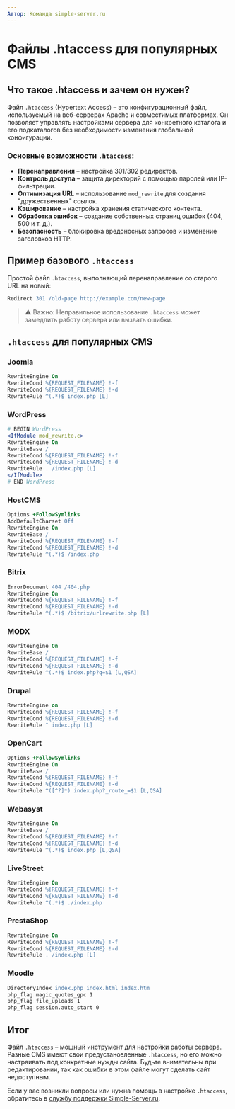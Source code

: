 ```yaml
---
Автор: Команда simple-server.ru
---
```


# Файлы .htaccess для популярных CMS

## Что такое .htaccess и зачем он нужен?

Файл `.htaccess` (Hypertext Access) – это конфигурационный файл, используемый на веб-серверах Apache и совместимых платформах. Он позволяет управлять настройками сервера для конкретного каталога и его подкаталогов без необходимости изменения глобальной конфигурации.

### Основные возможности `.htaccess`:
- **Перенаправления** – настройка 301/302 редиректов.
- **Контроль доступа** – защита директорий с помощью паролей или IP-фильтрации.
- **Оптимизация URL** – использование `mod_rewrite` для создания "дружественных" ссылок.
- **Кэширование** – настройка хранения статического контента.
- **Обработка ошибок** – создание собственных страниц ошибок (404, 500 и т. д.).
- **Безопасность** – блокировка вредоносных запросов и изменение заголовков HTTP.

## Пример базового `.htaccess`

Простой файл `.htaccess`, выполняющий перенаправление со старого URL на новый:

```apache
Redirect 301 /old-page http://example.com/new-page
```

> ⚠️ Важно: Неправильное использование `.htaccess` может замедлить работу сервера или вызвать ошибки.

## `.htaccess` для популярных CMS

### Joomla
```apache
RewriteEngine On
RewriteCond %{REQUEST_FILENAME} !-f
RewriteCond %{REQUEST_FILENAME} !-d
RewriteRule ^(.*)$ index.php [L]
```

### WordPress
```apache
# BEGIN WordPress
<IfModule mod_rewrite.c>
RewriteEngine On
RewriteBase /
RewriteCond %{REQUEST_FILENAME} !-f
RewriteCond %{REQUEST_FILENAME} !-d
RewriteRule . /index.php [L]
</IfModule>
# END WordPress
```

### HostCMS
```apache
Options +FollowSymlinks
AddDefaultCharset Off
RewriteEngine On
RewriteBase /
RewriteCond %{REQUEST_FILENAME} !-f
RewriteCond %{REQUEST_FILENAME} !-d
RewriteRule ^(.*)$ /index.php
```

### Bitrix
```apache
ErrorDocument 404 /404.php
RewriteEngine On
RewriteCond %{REQUEST_FILENAME} !-f
RewriteCond %{REQUEST_FILENAME} !-d
RewriteRule ^(.*)$ /bitrix/urlrewrite.php [L]
```

### MODX
```apache
RewriteEngine On
RewriteBase /
RewriteCond %{REQUEST_FILENAME} !-f
RewriteCond %{REQUEST_FILENAME} !-d
RewriteRule ^(.*)$ index.php?q=$1 [L,QSA]
```

### Drupal
```apache
RewriteEngine on
RewriteCond %{REQUEST_FILENAME} !-f
RewriteCond %{REQUEST_FILENAME} !-d
RewriteRule ^ index.php [L]
```

### OpenCart
```apache
Options +FollowSymlinks
RewriteEngine On
RewriteBase /
RewriteCond %{REQUEST_FILENAME} !-f
RewriteCond %{REQUEST_FILENAME} !-d
RewriteRule ^([^?]*) index.php?_route_=$1 [L,QSA]
```

### Webasyst
```apache
RewriteEngine On
RewriteBase /
RewriteCond %{REQUEST_FILENAME} !-f
RewriteCond %{REQUEST_FILENAME} !-d
RewriteRule ^(.*)$ index.php [L,QSA]
```

### LiveStreet
```apache
RewriteEngine On
RewriteCond %{REQUEST_FILENAME} !-f
RewriteCond %{REQUEST_FILENAME} !-d
RewriteRule ^(.*)$ ./index.php
```

### PrestaShop
```apache
RewriteEngine On
RewriteCond %{REQUEST_FILENAME} !-f
RewriteCond %{REQUEST_FILENAME} !-d
RewriteRule . /index.php [L]
```

### Moodle
```apache
DirectoryIndex index.php index.html index.htm
php_flag magic_quotes_gpc 1
php_flag file_uploads 1
php_flag session.auto_start 0
```

## Итог
Файл `.htaccess` – мощный инструмент для настройки работы сервера. Разные CMS имеют свои предустановленные `.htaccess`, но его можно настраивать под конкретные нужды сайта. Будьте внимательны при редактировании, так как ошибки в этом файле могут сделать сайт недоступным.

Если у вас возникли вопросы или нужна помощь в настройке `.htaccess`, обратитесь в [службу поддержки Simple-Server.ru](https://simple-server.ru).

